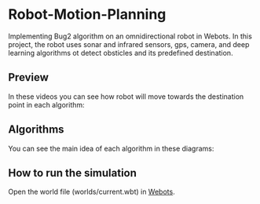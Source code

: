 # Robot-Motion-Planning
Implementing Bug2 algorithm on an omnidirectional robot in Webots. In this project, the robot uses sonar and infrared sensors, gps, camera, and deep learning algorithms ot detect obsticles and its predefined destination.

## Preview
In these videos you can see how robot will move towards the destination point in each algorithm:



## Algorithms
You can see the main idea of each algorithm in these diagrams:



## How to run the simulation
Open the world file (worlds/current.wbt) in [Webots](https://cyberbotics.com/).

